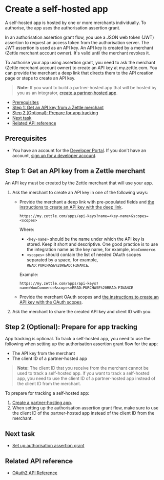 Create a self-hosted app
===
A self-hosted app is hosted by one or more merchants individually. To authorise, the app uses the authorisation assertion grant.

In an authorisation assertion grant flow, you use a JSON web token (JWT) assertion to request an access token from the authorisation server. The JWT assertion is used as an API key. An API key is created by a merchant (Zettle merchant account owner). It's valid until the merchant revokes it.
<!-- add assertion grant in glossary -->

To authorise your app using assertion grant, you need to ask the merchant (Zettle merchant account owner) to create an API key at my.zettle.com. You can provide the merchant a deep link that directs them to the API creation page or steps to create an API key.

> **Note:** If you want to build a partner-hosted app that will be hosted by you as an integrator, [create a partner-hosted app](../create-a-partner-hosted-app.md).

* [Prerequisites](#prerequisites)
* [Step 1: Get an API key from a Zettle merchant](#step-1-get-an-api-key-from-a-zettle-merchant)
* [Step 2 (Optional): Prepare for app tracking](#step-2-optional-prepare-for-app-tracking)  
* [Next task](#next-task)
* [Related API reference](#related-api-reference)

## Prerequisites
* You have an account for the [Developer Portal](https://developer.zettle.com/). If you don't have an account, [sign up for a developer account](../../../../get-started/user-guides/sign-up-for-a-developer-account.md).

## Step 1: Get an API key from a Zettle merchant
An API key must be created by the Zettle merchant that will use your app.
 
1. Ask the merchant to create an API key in one of the following ways:
   * Provide the merchant a deep link with pre-populated fields and [the instructions to create an API key with the deep link](create-an-api-key.md#create-an-api-key-with-a-deep-link-from-the-developer).
      ```
      https://my.zettle.com/apps/api-keys?name=<key-name>&scopes=<scopes>
      ```
      Where:
      * `<key-name>` should be the name under which the API key is stored. Keep it short and descriptive. One good practice is to use the integration name as the key name, for example, `WooCommerce`.
      * `<scopes>` should contain the list of needed OAuth scopes separated by a space, for example, `READ:PURCHASE%20READ:FINANCE`.
      
      Example:
      ```
      https://my.zettle.com/apps/api-keys?name=WooCommerce&scopes=READ:PURCHASE%20READ:FINANCE
      ```
   * Provide the merchant OAuth scopes and [the instructions to create an API key with the OAuth scopes](create-an-api-key.md#create-an-api-key-with-oauth-scopes-from-the-developer).
   
2. Ask the merchant to share the created API key and client ID with you.

## Step 2 (Optional): Prepare for app tracking
App tracking is optional. To track a self-hosted app, you need to use the following when setting up the authorisation assertion grant flow for the app:

* The API key from the merchant
* The client ID of a partner-hosted app

> **Note:** The client ID that you receive from the merchant cannot be used to track a self-hosted app. If you want to track a self-hosted app, you need to use the client ID of a partner-hosted app instead of the client ID from the merchant.

To prepare for tracking a self-hosted app:
1. [Create a partner-hosting app](../create-a-partner-hosted-app.md).
2. When setting up the authorisation assertion grant flow, make sure to use the client ID of the partner-hosted app instead of the client ID from the merchant. 

## Next task
* [Set up authorisation assertion grant](../../set-up-app-authorisation/set-up-authorisation-assertion-grant.md)

## Related API reference
* [OAuth2 API Reference](../../../../authorization.md)